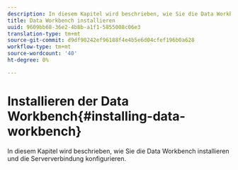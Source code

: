 ```yaml
---
description: In diesem Kapitel wird beschrieben, wie Sie die Data Workbench installieren und die Serververbindung konfigurieren.
title: Data Workbench installieren
uuid: 9609bb68-36e2-4b8b-a1f1-5855008c06e3
translation-type: tm+mt
source-git-commit: d9df90242ef96188f4e4b5e6d04cfef196b0a628
workflow-type: tm+mt
source-wordcount: '40'
ht-degree: 0%

---
```



# Installieren der Data Workbench{#installing-data-workbench}

In diesem Kapitel wird beschrieben, wie Sie die Data Workbench installieren und die Serververbindung konfigurieren.

